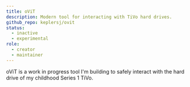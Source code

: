```yaml
---
title: oViT
description: Modern tool for interacting with TiVo hard drives.
github_repo: keplersj/ovit
status:
  - inactive
  - experimental
role:
  - creator
  - maintainer
---
```


oViT is a work in progress tool I'm building to safely interact with the hard drive of my childhood Series 1 TiVo.
